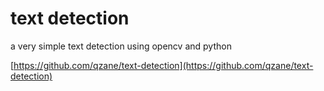 # text detection
a very simple text detection using opencv and python <br>

[https://github.com/qzane/text-detection](https://github.com/qzane/text-detection)

